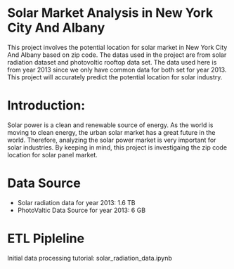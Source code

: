 # Solar Market Analysis in New York City And Albany
This project involves the potential location for solar market in New York City And Albany based on zip code. The datas used in the project are from solar radiation dataset and photovoltic rooftop data set. The data used here is from year 2013 since we only have common data for both set for year 2013. This project will accurately predict the potential location for solar industry.

# Introduction: 
Solar power is a clean and  renewable source of energy. As the world is moving to clean energy, the urban solar market has a great future in the world.
Therefore, analyzing the solar power market  is very important for solar industries. By keeping in mind, this project is investigaing the zip code location for  solar panel market.

# Data Source 
- Solar radiation data for year 2013: 1.6 TB
- PhotoValtic Data Source for year 2013: 6 GB

# ETL Pipleline


Initial data processing tutorial: solar_radiation_data.ipynb

